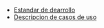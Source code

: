 
- [Estandar de dearrollo](https://github.com/Paulocesarhero/unoProyect/blob/main/readme/estandarDeCodificacion.md)
- [Descripcion de casos de uso](https://github.com/Paulocesarhero/unoProyect/blob/main/readme/estandarDeCodificacion.md)